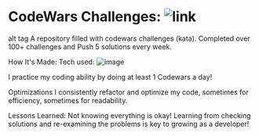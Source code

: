 # CodeWars Challenges: ![link](https://www.codewars.com/users/rkvsn315)
alt tag A repository filled with codewars challenges (kata). Completed over 100+ challenges and Push 5 solutions every week.

How It's Made:
Tech used: ![image](https://user-images.githubusercontent.com/97326460/228950761-09726b78-249d-4d39-aed1-b1219efb402c.png)


I practice my coding ability by doing at least 1 Codewars a day!

Optimizations
I consistently refactor and optimize my code, sometimes for efficiency, sometimes for readability.

Lessons Learned:
Not knowing everything is okay! Learning from checking solutions and re-examining the problems is key to growing as a developer!
